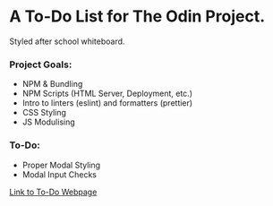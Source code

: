 <h1>A To-Do List for The Odin Project.</h1>

Styled after school whiteboard.
<br>

<h3><strong>Project Goals:</strong></h3>
<ul>
  <li>NPM & Bundling</li>
  <li>NPM Scripts (HTML Server, Deployment, etc.)</li>
  <li>Intro to linters (eslint) and formatters (prettier)</li>
  <li>CSS Styling</li>
  <li>JS Modulising</li>
</ul>

<h3><strong>To-Do:</strong></h3>
<ul>
  <li>Proper Modal Styling</li>
  <li>Modal Input Checks</li>
</ul>

<a href="https://github.com/sunnyychung/odin-todolist">Link to To-Do Webpage</a>
